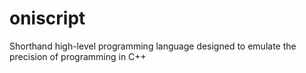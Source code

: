 # oniscript
Shorthand high-level programming language designed to emulate the precision of programming in C++
